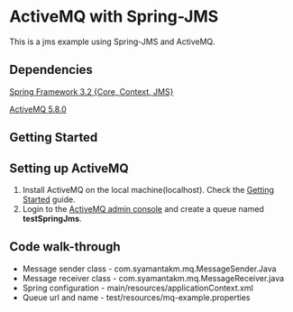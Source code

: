 ActiveMQ with Spring-JMS
=============================

This is a jms example using Spring-JMS and ActiveMQ.


Dependencies
------------

[Spring Framework 3.2 {Core, Context, JMS} ](http://www.springsource.org/)

[ActiveMQ 5.8.0](http://activemq.apache.org/activemq-580-release.html)


Getting Started
---------------

## Setting up ActiveMQ
1. Install ActiveMQ on the local machine(localhost). Check the [Getting Started](http://activemq.apache.org/getting-started.html) guide.
2. Login to the [ActiveMQ admin console](http://localhost:8161/admin) and create a queue named **testSpringJms**.


## Code walk-through

* Message sender class - com.syamantakm.mq.MessageSender.Java
* Message receiver class - com.syamantakm.mq.MessageReceiver.java
* Spring configuration  - main/resources/applicationContext.xml
* Queue url and name - test/resources/mq-example.properties

